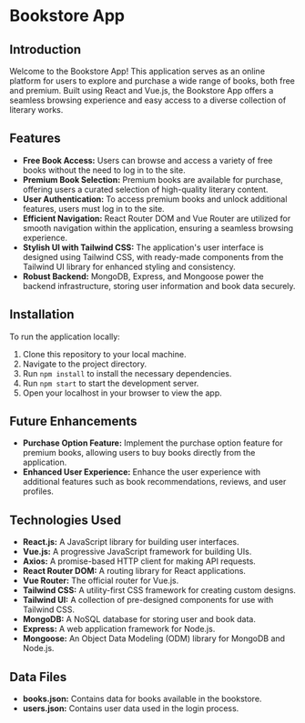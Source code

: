 # Bookstore App

## Introduction
Welcome to the Bookstore App! This application serves as an online platform for users to explore and purchase a wide range of books, both free and premium. Built using React and Vue.js, the Bookstore App offers a seamless browsing experience and easy access to a diverse collection of literary works.

## Features
- **Free Book Access:** Users can browse and access a variety of free books without the need to log in to the site.
- **Premium Book Selection:** Premium books are available for purchase, offering users a curated selection of high-quality literary content.
- **User Authentication:** To access premium books and unlock additional features, users must log in to the site.
- **Efficient Navigation:** React Router DOM and Vue Router are utilized for smooth navigation within the application, ensuring a seamless browsing experience.
- **Stylish UI with Tailwind CSS:** The application's user interface is designed using Tailwind CSS, with ready-made components from the Tailwind UI library for enhanced styling and consistency.
- **Robust Backend:** MongoDB, Express, and Mongoose power the backend infrastructure, storing user information and book data securely.


## Installation
To run the application locally:
1. Clone this repository to your local machine.
2. Navigate to the project directory.
3. Run `npm install` to install the necessary dependencies.
4. Run `npm start` to start the development server.
5. Open your localhost in your browser to view the app.

## Future Enhancements
- **Purchase Option Feature:** Implement the purchase option feature for premium books, allowing users to buy books directly from the application.
- **Enhanced User Experience:** Enhance the user experience with additional features such as book recommendations, reviews, and user profiles.

## Technologies Used
- **React.js:** A JavaScript library for building user interfaces.
- **Vue.js:** A progressive JavaScript framework for building UIs.
- **Axios:** A promise-based HTTP client for making API requests.
- **React Router DOM:** A routing library for React applications.
- **Vue Router:** The official router for Vue.js.
- **Tailwind CSS:** A utility-first CSS framework for creating custom designs.
- **Tailwind UI:** A collection of pre-designed components for use with Tailwind CSS.
- **MongoDB:** A NoSQL database for storing user and book data.
- **Express:** A web application framework for Node.js.
- **Mongoose:** An Object Data Modeling (ODM) library for MongoDB and Node.js.

## Data Files
- **books.json:** Contains data for books available in the bookstore.
- **users.json:** Contains user data used in the login process.

